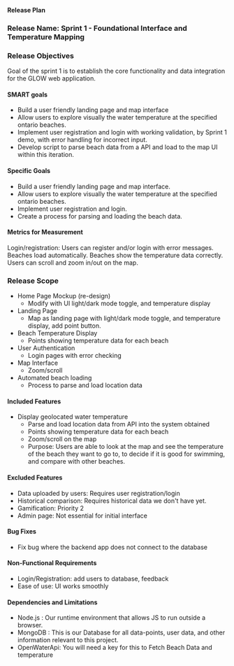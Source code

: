 **Release Plan**

### **Release Name:** Sprint 1 - Foundational Interface and Temperature Mapping

### **Release Objectives**
Goal of the sprint 1 is to establish the core functionality and data integration for the GLOW web application.

#### SMART goals
* Build a user friendly landing page and map interface
* Allow users to explore visually the water temperature at the specified ontario beaches.
* Implement user registration and login with working validation, by Sprint 1 demo, with error handling for incorrect input.
* Develop script to parse beach data from a API and load to the map UI within this iteration.

#### **Specific Goals**

* Build a user friendly landing page and map interface.
* Allow users to explore visually the water temperature at the specified ontario beaches.
* Implement user registration and login.
* Create a process for parsing and loading the beach data.

#### **Metrics for Measurement**

Login/registration: Users can register and/or login with error messages.
Beaches load automatically.
Beaches show the temperature data correctly.
Users can scroll and zoom in/out on the map.

### **Release Scope**
* Home Page Mockup (re-design)
    * Modify with UI light/dark mode toggle, and temperature display
* Landing Page
    * Map as landing page with light/dark mode toggle, and temperature display, add point button.
* Beach Temperature Display
    * Points showing temperature data for each beach
* User Authentication
    * Login pages with error checking
* Map Interface
    * Zoom/scroll
* Automated beach loading 
    * Process to parse and load location data

#### **Included Features**

* Display geolocated water temperature
    * Parse and load location data from  API into the system obtained
    * Points showing temperature data for each beach
    * Zoom/scroll on the map
    * Purpose: Users are able to look at the map and see the temperature of the beach they want to go to, to decide if it is good for swimming, and compare with other beaches.


#### **Excluded Features**

* Data uploaded by users: Requires user registration/login 
* Historical comparison: Requires historical data we don't have yet.
* Gamification: Priority 2
* Admin page: Not essential for initial interface

#### **Bug Fixes**

* Fix bug where the backend app does not connect to the database

#### **Non-Functional Requirements**

* Login/Registration: add users to database, feedback
* Ease of use: UI works smoothly

#### **Dependencies and Limitations**

* Node.js : Our runtime environment that allows JS to run outside a browser.
* MongoDB : This is our Database for all data-points, user data, and other information relevant to this project.
* ⁠OpenWaterApi: You will need a key for this to Fetch Beach Data and temperature

